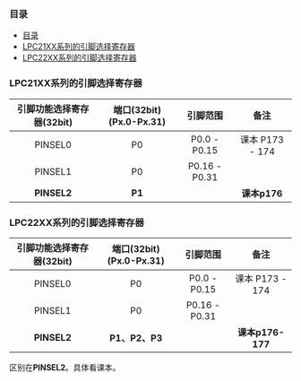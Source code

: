 ### 目录

<!-- TOC -->

- [目录](#目录)
- [LPC21XX系列的引脚选择寄存器](#lpc21xx系列的引脚选择寄存器)
- [LPC22XX系列的引脚选择寄存器](#lpc22xx系列的引脚选择寄存器)

<!-- /TOC -->

### LPC21XX系列的引脚选择寄存器

| 引脚功能选择寄存器(32bit) | 端口(32bit)(Px.0-Px.31) |   引脚范围    |      备注       |
| :-----------------------: | :---------------------: | :-----------: | :-------------: |
|          PINSEL0          |           P0            | P0.0 - P0.15  | 课本 P173 - 174 |
|          PINSEL1          |           P0            | P0.16 - P0.31 |                 |
|        **PINSEL2**        |         **P1**          |               |  **课本p176**   |





### LPC22XX系列的引脚选择寄存器

| 引脚功能选择寄存器(32bit) | 端口(32bit)(Px.0-Px.31) |   引脚范围    |       备注       |
| :-----------------------: | :---------------------: | :-----------: | :--------------: |
|          PINSEL0          |           P0            | P0.0 - P0.15  | 课本 P173 - 174  |
|          PINSEL1          |           P0            | P0.16 - P0.31 |                  |
|        **PINSEL2**        |     **P1、P2、P3**      |               | **课本p176-177** |



区别在**PINSEL2**。具体看课本。